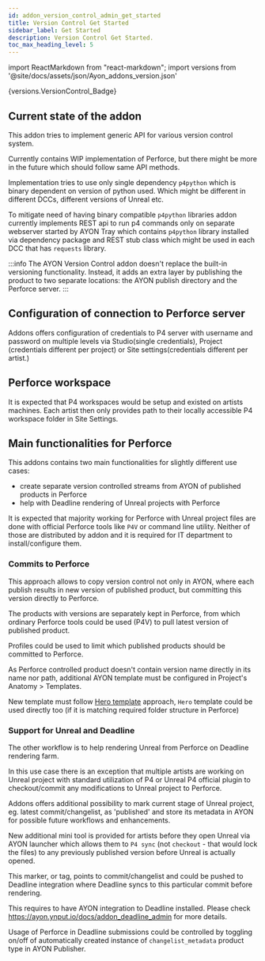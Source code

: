 ```yaml
---
id: addon_version_control_admin_get_started
title: Version Control Get Started
sidebar_label: Get Started
description: Version Control Get Started.
toc_max_heading_level: 5
---
```


import ReactMarkdown from "react-markdown";
import versions from '@site/docs/assets/json/Ayon_addons_version.json'

<ReactMarkdown>
    {versions.VersionControl_Badge}
</ReactMarkdown>

## Current state of the addon

This addon tries to implement generic API for various version control system.

Currently contains WIP implementation of Perforce, but there might be more in the future which should follow
same API methods.

Implementation tries to use only single dependency `p4python` which is binary dependent on version of python used.
Which might be different in different DCCs, different versions of Unreal etc.

To mitigate need of having binary compatible `p4python` libraries addon currently implements REST api to run p4 commands 
only on separate webserver started by AYON Tray which contains `p4python` library installed via dependency package and 
REST stub class which might be used in each DCC that has `requests` library.

:::info
The AYON Version Control addon doesn't replace the built-in versioning functionality.
Instead, it adds an extra layer by publishing the product to two separate locations: the AYON publish directory and the Perforce server.
:::

## Configuration of connection to Perforce server

Addons offers configuration of credentials to P4 server with username and password on multiple levels via
Studio(single credentials), Project (credentials different per project)  or Site settings(credentials different per artist.)

## Perforce workspace

It is expected that P4 workspaces would be setup and existed on artists machines. Each artist then only 
provides path to their locally accessible P4 workspace folder in Site Settings.

## Main functionalities for Perforce

This addons contains two main  functionalities for slightly different use cases:
- create separate version controlled streams from AYON of published products in Perforce
- help with Deadline rendering of Unreal projects with Perforce

It is expected that majority working for Perforce with Unreal project files are done with official Perforce
tools like `P4V` or command line utility. Neither of those are distributed by addon and it is required
for IT department to install/configure them.


### Commits to Perforce

This approach allows to copy version control not only in AYON, where each publish results in new version
of published product, but committing this version directly to Perforce. 

The products with versions are separately kept in Perforce, from which ordinary Perforce tools
could be used (P4V) to pull latest version of published product.

Profiles could be used to limit which published products should be committed to Perforce.

As Perforce controlled product doesn't contain version name directly in its name nor path, additional
AYON template must be configured in Project's Anatomy > Templates.

New template must follow [Hero template](artist_concepts.md#hero-version) approach,
`Hero` template could be used directly too (if it is matching required folder structure in Perforce)

### Support for Unreal and Deadline

The other workflow is to help rendering Unreal from Perforce on Deadline rendering farm.

In this use case there is an exception that multiple artists are working on Unreal project with standard utilization of
P4 or Unreal P4 official plugin to checkout/commit any modifications to Unreal project to Perforce.

Addons offers additional possibility to mark current stage of Unreal project, eg. latest commit/changelist, as 'published' and
store its metadata in AYON for possible future workflows and enhancements.

New additional mini tool is provided for artists before they open Unreal via AYON launcher which allows them to 
`P4 sync` (not `checkout` - that would lock the files) to any previously published version before Unreal is actually opened.

This marker, or tag, points to commit/changelist and could be pushed to Deadline integration where Deadline
syncs to this particular commit before rendering. 

This requires to have AYON integration to Deadline installed. Please check https://ayon.ynput.io/docs/addon_deadline_admin for more details.

Usage of Perforce in Deadline submissions could be controlled by toggling on/off of automatically created instance of 
`changelist_metadata` product type in AYON Publisher.
